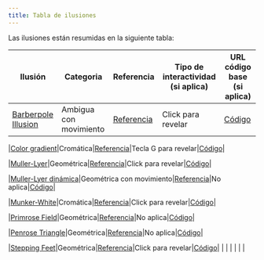 ```yaml
---
title: Tabla de ilusiones
---
```

Las ilusiones están resumidas en la siguiente tabla:

| Ilusión | Categoria | Referencia | Tipo de interactividad (si aplica) | URL código base (si aplica) |
|---------|-----------|------------|------------------------------------|-----------------------------|
|[Barberpole Illusion](https://visual-2020-2.github.io/illusions/barberpole.html)|Ambigua con movimiento|[Referencia](https://en.wikipedia.org/wiki/Barberpole_illusion)|Click para revelar|[Código](https://github.com/VISUAL-2020-2/visual-2020-2.github.io/blob/master/_illusions/barberpole.js)|

|[Color gradient](https://visual-2020-2.github.io/illusions/colorgradient.html)|Cromática|[Referencia](https://en.wikipedia.org/wiki/Optical_illusion)|Tecla G para revelar|[Código](https://github.com/VISUAL-2020-2/visual-2020-2.github.io/blob/master/_illusions/colorgradient.js)|

|[Muller-Lyer](https://visual-2020-2.github.io/illusions/muller.html)|Geométrica|[Referencia](https://en.wikipedia.org/wiki/Müller-Lyer_illusion)|Click para revelar|[Código](https://github.com/VISUAL-2020-2/visual-2020-2.github.io/blob/master/_illusions/muller.js)|

|[Muller-Lyer dinámica](https://visual-2020-2.github.io/illusions/muller2.html)|Geométrica con movimiento|[Referencia](https://en.wikipedia.org/wiki/Müller-Lyer_illusion)|No aplica|[Código](https://github.com/VISUAL-2020-2/visual-2020-2.github.io/blob/master/_illusions/muller2.js)|

|[Munker-White](https://visual-2020-2.github.io/illusions/munkerwhite.html)|Cromática|[Referencia](https://en.wikipedia.org/wiki/White%27s_illusion)|Click para revelar|[Código](https://github.com/VISUAL-2020-2/visual-2020-2.github.io/blob/master/_illusions/munker.js)|


|[Primrose Field](https://visual-2020-2.github.io/illusions/primrose.html)|Geométrica|[Referencia](https://blogs.brown.edu/sarahabdellahneuroscience/2016/08/24/primroses-field-optical-illusion/)|No aplica|[Código](https://github.com/VISUAL-2020-2/visual-2020-2.github.io/blob/master/_illusions/primrose.js)|

|[Penrose Triangle](https://visual-2020-2.github.io/illusions/primrose.html)|Geométrica|[Referencia](https://en.wikipedia.org/wiki/Penrose_triangle)|No aplica|[Código](https://github.com/VISUAL-2020-2/visual-2020-2.github.io/blob/master/_illusions/penroseTriangle.js)|

|[Stepping Feet](https://visual-2020-2.github.io/illusions/penroseTriangle.html)|Geométrica|[Referencia](https://en.wikipedia.org/wiki/Stepping_feet_illusion)|Click para revelar|[Código](https://github.com/VISUAL-2020-2/visual-2020-2.github.io/blob/master/_illusions/steppingFeet.js)|
|         |           |            |                                    |                             |

<!-- Sketch file location, (pending organization) -->
<script src="illusion.js"></script>
<!-- Necessary element to position p5 canvas -->
<div id="sketch-div"></div>

